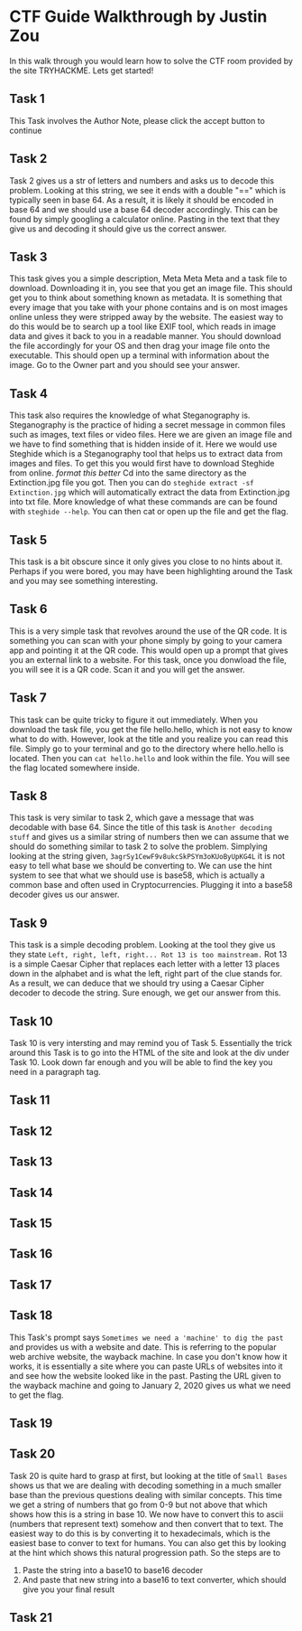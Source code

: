 # CTF Guide Walkthrough by Justin Zou
In this walk through you would learn how to solve the CTF room provided by the site TRYHACKME. Lets get started!

## Task 1
This Task involves the Author Note, please click the accept button to continue
## Task 2
Task 2 gives us a str of letters and numbers and asks us to decode this problem. Looking at this string, we see it ends with a double "==" which is typically seen in base 64. As a result, it is likely it should be encoded in base 64 and we should use a base 64 decoder accordingly. This can be found by simply googling a calculator online. Pasting in the text that they give us and decoding it should give us the correct answer.

## Task 3
This task gives you a simple description, Meta Meta Meta and a  task file to download. Downloading it in, you see that you get an image file. This should get you to think about something known as metadata. It is something that every image that you take with your phone contains and is on most images online unless they were stripped away by the website. The easiest way to do this would be to search up a tool like EXIF tool, which reads in image data and gives it back to you in a readable manner. You should download the file accordingly for your OS and then drag your image file onto the executable. This should open up a terminal with information about the image. Go to the Owner part and you should see your answer.
## Task 4
This task also requires the knowledge of what Steganography is. Steganography is the practice of hiding a secret message in common files such as images, text files or video files. Here we are given an image file and we have to find something that is hidden inside of it. Here we would use Steghide which is a Steganography tool that helps us to extract data from images and files. To get this you would first have to download Steghide from online. *format this better* Cd into the same directory as the Extinction.jpg file you got. Then you can do `steghide extract -sf Extinction.jpg` which will automatically extract the data from Extinction.jpg into txt file. More knowledge of what these commands are can be found with `steghide --help`. You can then cat or open up the file and get the flag.

## Task 5
This task is a bit obscure since it only gives you close to no hints about it. Perhaps if you were bored, you may have been highlighting around the Task and you may see something interesting.
## Task 6
This is a very simple task that revolves around the use of the QR code. It is something you can scan with your phone simply by going to your camera app and pointing it at the QR code. This would open up a prompt that gives you an external link to a website. For this task, once you donwload the file, you will see it is a QR code. Scan it and you will get the answer.
## Task 7
This task can be quite tricky to figure it out immediately. When you download the task file, you get the file hello.hello, which is not easy to know what to do with. However, look at the title and you realize you can read this file. Simply go to your terminal and go to the directory where hello.hello is located. Then you can `cat hello.hello` and look within the file. You will see the flag located somewhere inside.
## Task 8
This task is very similar to task 2, which gave a message that was decodable with base 64. Since the title of this task is `Another decoding stuff` and gives us a similar string of numbers then we can assume that we should do something similar to task 2 to solve the problem. Simplying looking at the string given, `3agrSy1CewF9v8ukcSkPSYm3oKUoByUpKG4L` it is not easy to tell what base we should be converting to. We can use the hint system to see that what we should use is base58, which is actually a common base and often used in Cryptocurrencies. Plugging it into a base58 decoder gives us our answer.
## Task 9
This task is a simple decoding problem. Looking at the tool they give us they state `Left, right, left, right... Rot 13 is too mainstream.` Rot 13 is a simple Caesar Cipher that replaces each letter with a letter 13 places down in the alphabet and is what the left, right part of the clue stands for. As a result, we can deduce that we should try using a Caesar Cipher decoder to decode the string. Sure enough, we get our answer from this. 
## Task 10
Task 10 is very intersting and may remind you of Task 5. Essentially the trick around this Task is to go into the HTML of the site and look at the div under Task 10. Look down far enough and you will be able to find the key you need in a paragraph tag. 
## Task 11
## Task 12
## Task 13
## Task 14
## Task 15
## Task 16
## Task 17
## Task 18
This Task's prompt says `Sometimes we need a 'machine' to dig the past` and provides us with a website and date. This is referring to the popular web archive website, the wayback machine. In case you don't know how it works, it is essentially a site where you can paste URLs of websites into it and see how the website looked like in the past. Pasting the URL given to the wayback machine and going to January 2, 2020 gives us what we need to get the flag.
## Task 19
## Task 20
Task 20 is quite hard to grasp at first, but looking at the title of `Small Bases` shows us that we are dealing with decoding something in a much smaller base than the previous questions dealing with similar concepts. This time we get a string of numbers that go from 0-9 but not above that which shows how this is a string in base 10. We now have to convert this to ascii (numbers that represent text) somehow and then convert that to text. The easiest way to do this is by converting it to hexadecimals, which is the easiest base to conver to text for humans. You can also get this by looking at the hint which shows this natural progression path. So the steps are to 
1. Paste the string into a base10 to base16 decoder
2. And paste that new string into a base16 to text converter, which should give you your final result
## Task 21